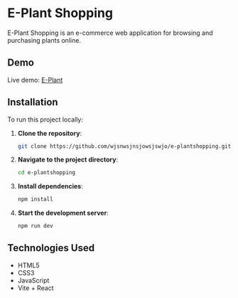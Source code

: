 # E-Plant Shopping

E-Plant Shopping is an e-commerce web application for browsing and purchasing plants online.

## Demo

Live demo: [E-Plant](https://wjsnwsjnsjowsjswjo.github.io/e-plantshopping/)

## Installation

To run this project locally:

1. **Clone the repository**:
   ```bash
   git clone https://github.com/wjsnwsjnsjowsjswjo/e-plantshopping.git
   ```
2. **Navigate to the project directory**:
   ```bash
   cd e-plantshopping
   ```
3. **Install dependencies**:
   ```bash
   npm install
   ```
4. **Start the development server**:
   ```bash
   npm run dev
   ```

## Technologies Used

- HTML5
- CSS3
- JavaScript
- Vite + React

